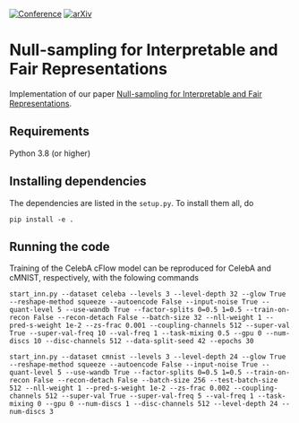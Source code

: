 [![Conference](http://img.shields.io/badge/ECCV-2020-4b44ce.svg)](https://www.ecva.net/papers/eccv_2020/papers_ECCV/papers/123710562.pdf)
[![arXiv](https://img.shields.io/badge/arXiv-2008.05248-b31b1b.svg)](https://arxiv.org/abs/2008.05248)


# Null-sampling for Interpretable and Fair Representations

Implementation of our paper [Null-sampling for Interpretable and Fair Representations](https://arxiv.org/abs/2008.05248).

## Requirements

Python 3.8 (or higher)

## Installing dependencies

The dependencies are listed in the `setup.py`.
To install them all, do

```
pip install -e .
```

## Running the code
Training of the CelebA cFlow model can be reproduced for CelebA and cMNIST, respectively,
with the folowing commands

```
start_inn.py --dataset celeba --levels 3 --level-depth 32 --glow True --reshape-method squeeze --autoencode False --input-noise True --quant-level 5 --use-wandb True --factor-splits 0=0.5 1=0.5 --train-on-recon False --recon-detach False --batch-size 32 --nll-weight 1 --pred-s-weight 1e-2 --zs-frac 0.001 --coupling-channels 512 --super-val True --super-val-freq 10 --val-freq 1 --task-mixing 0.5 --gpu 0 --num-discs 10 --disc-channels 512 --data-split-seed 42 --epochs 30
```

```
start_inn.py --dataset cmnist --levels 3 --level-depth 24 --glow True --reshape-method squeeze --autoencode False --input-noise True --quant-level 5 --use-wandb True --factor-splits 0=0.5 1=0.5 --train-on-recon False --recon-detach False --batch-size 256 --test-batch-size 512 --nll-weight 1 --pred-s-weight 1e-2 --zs-frac 0.002 --coupling-channels 512 --super-val True --super-val-freq 5 --val-freq 1 --task-mixing 0 --gpu 0 --num-discs 1 --disc-channels 512 --level-depth 24 --num-discs 3
```


